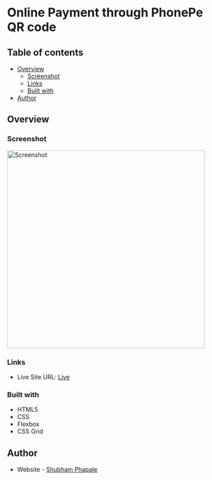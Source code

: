 # Online Payment through PhonePe QR code

## Table of contents

- [Overview](#overview)
  - [Screenshot](#screenshot)
  - [Links](#links)
  - [Built with](#built-with)
- [Author](#author)

## Overview

### Screenshot

<img width="462" alt="Screenshot" src="https://github.com/ShubhamPhapale/phonepe-qr-pay/assets/94707673/40f97bb9-5cab-4f46-8953-e1240f17ac44">

### Links

- Live Site URL: [Live](https://your-live-site-url.com)

### Built with

- HTML5
- CSS
- Flexbox
- CSS Grid

## Author

- Website - [Shubham Phapale](linkedin.com/in/shubham-phapale-24344a227)
